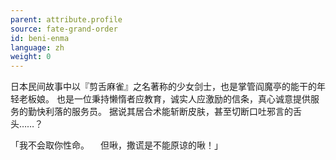 ```yaml
---
parent: attribute.profile
source: fate-grand-order
id: beni-enma
language: zh
weight: 0
---
```


日本民间故事中以『剪舌麻雀』之名著称的少女剑士，也是掌管阎魔亭的能干的年轻老板娘。
也是一位秉持懒惰者应教育，诚实人应激励的信条，真心诚意提供服务的勤快利落的服务员。
据说其居合术能斩断皮肤，甚至切断口吐邪言的舌头……？

「我不会取你性命。
　但啾，撒谎是不能原谅的啾！」
